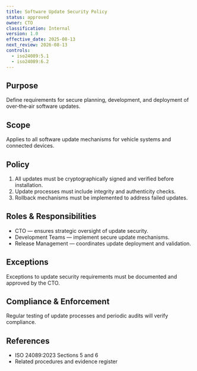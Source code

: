 ```yaml
---
title: Software Update Security Policy
status: approved
owner: CTO
classification: Internal
version: 1.0
effective_date: 2025-08-13
next_review: 2026-08-13
controls:
  - iso24089:5.1
  - iso24089:6.2
---
```


## Purpose
Define requirements for secure planning, development, and deployment of over‑the‑air software updates.

## Scope
Applies to all software update mechanisms for vehicle systems and connected devices.

## Policy
1. All updates must be cryptographically signed and verified before installation.
2. Update processes must include integrity and authenticity checks.
3. Rollback mechanisms must be implemented to address failed updates.

## Roles & Responsibilities
- CTO — ensures strategic oversight of update security.
- Development Teams — implement secure update mechanisms.
- Release Management — coordinates update deployment and validation.

## Exceptions
Exceptions to update security requirements must be documented and approved by the CTO.

## Compliance & Enforcement
Regular testing of update processes and periodic audits will verify compliance.

## References
- ISO 24089:2023 Sections 5 and 6
- Related procedures and evidence register
